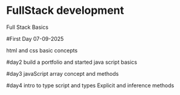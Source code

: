 # FullStack development
Full Stack Basics

#First Day 07-09-2025

html and css basic concepts 

#day2 
build a portfolio and started java script basics

#day3
javaScript array concept and methods

#day4
intro to type script and types 
Explicit and inference methods 



